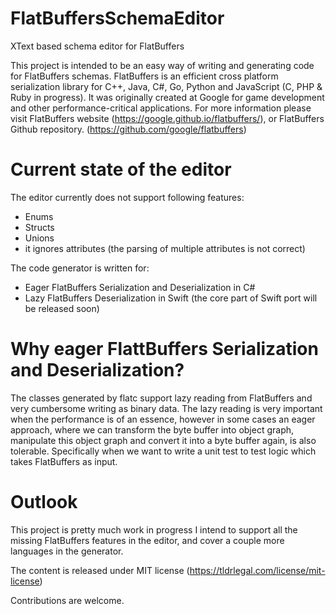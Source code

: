 # FlatBuffersSchemaEditor
XText based schema editor for FlatBuffers

This project is intended to be an easy way of writing and generating code for FlatBuffers schemas.
FlatBuffers is an efficient cross platform serialization library for C++, Java, C#, Go, Python and JavaScript (C, PHP & Ruby in progress). It was originally created at Google for game development and other performance-critical applications.
For more information please visit FlatBuffers website (https://google.github.io/flatbuffers/), or FlatBuffers Github repository. (https://github.com/google/flatbuffers)

# Current state of the editor
The editor currently does not support following features:
- Enums
- Structs
- Unions
- it ignores attributes (the parsing of multiple attributes is not correct)

The code generator is written for:
- Eager FlatBuffers Serialization and Deserialization in C#
- Lazy FlatBuffers Deserialization in Swift (the core part of Swift port will be released soon)

# Why eager FlattBuffers Serialization and Deserialization?
The classes generated by flatc support lazy reading from FlatBuffers and very cumbersome writing as binary data.
The lazy reading is very important when the performance is of an essence, however in some cases an eager approach, where we can transform the byte buffer into object graph, manipulate this object graph and convert it into a byte buffer again, is also tolerable.
Specifically when we want to write a unit test to test logic which takes FlatBuffers as input.

# Outlook
This project is pretty much work in progress I intend to support all the missing FlatBuffers features in the editor, and cover a couple more languages in the generator.

The content is released under MIT license (https://tldrlegal.com/license/mit-license)

Contributions are welcome.
